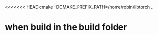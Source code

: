 <<<<<<< HEAD
cmake -DCMAKE_PREFIX_PATH=/home/robin/libtorch ..

when build in the build folder
=======
>>>>>>> 
